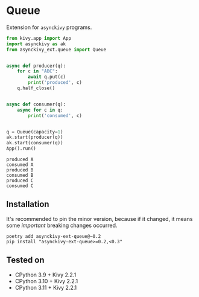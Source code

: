 # Queue

Extension for `asynckivy` programs.

```python
from kivy.app import App
import asynckivy as ak
from asynckivy_ext.queue import Queue


async def producer(q):
    for c in "ABC":
        await q.put(c)
        print('produced', c)
    q.half_close()


async def consumer(q):
    async for c in q:
        print('consumed', c)


q = Queue(capacity=1)
ak.start(producer(q))
ak.start(consumer(q))
App().run()
```

```text
produced A
consumed A
produced B
consumed B
produced C
consumed C
```

## Installation

It's recommended to pin the minor version, because if it changed, it means some *important* breaking changes occurred.

```text
poetry add asynckivy-ext-queue@~0.2
pip install "asynckivy-ext-queue>=0.2,<0.3"
```

## Tested on

- CPython 3.9 + Kivy 2.2.1
- CPython 3.10 + Kivy 2.2.1
- CPython 3.11 + Kivy 2.2.1
